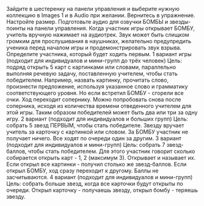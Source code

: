 Зайдите в шестеренку на панели управления и выберите нужную коллекцию в Images 1 и в Audio при желании. Вернитесь в упражнение. 
Настройте размер. Подготовьте аудио для озвучки БОМБЫ и звезды-поинты на панели управления. Когда участник игры открывает БОМБУ, 
учитель вручную нажимает на аудиотрек. Звук может быть слищком громким для прослушивания в наушниках, желательно предупредить ученика 
перед началом игры и продемонстрировать звук взрыва. Определите участника, который будет ходить первым. 1 вариант игры 
(подходит для индивидуалов и мини-групп до трёх человек) Цель: подряд открыть 5 карт с картинками или словами, параллельно выполняя речевую задачу, 
поставленную учителем, чтобы стать победителем. Например, назвать картинку, прочитать слово, произнести предложение, используя указанное слово и 
грамматику соответствующего уровня. Но если встретил БОМБУ - сгорели все очки. Ход переходит сопернику. Можно попробовать снова после соперника, 
исходя из количества времени отведенного учителем для этой игры. Таким образом победителей может быть два или три за одну игру. 2 вариант (подходит 
для индивидуалов и больших групп) Цель: собрать 5 звезд ПЕРВЫМ, чтобы стать победителе. Звезду вручает учитель за карточку с картинкой или словом. 
За БОМБУ участник не получает ничего. Все ходят по очереди один за другим. 3 вариант (подходит для индивидуалов и мини-групп) Цель: собрать 7 звезд-баллов, 
чтобы стать победителем. Для этого участник говорит сколько собирается открыть карт - 1, 2 (максимум 3). Открывает и называет их. Если открыл все картинки - 
получил столько же звезд-баллов. Если открыл БОМБУ, ход сразу переходит к другому. Баллы не засчитываются. 4 вариант (подходит для индивидуалов и мини-групп) 
Цель: собрать больше звезд, когда все карточки будут открыты по очереди. 
Открыл карточку - получаешь звезду, открыл бомбу - теряешь звезду.
